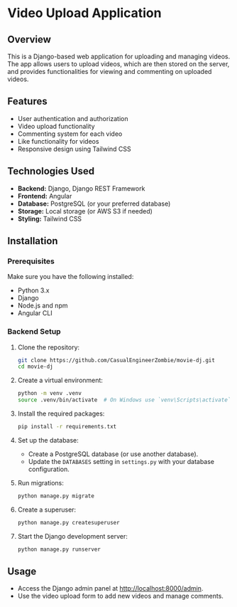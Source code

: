 # Video Upload Application

## Overview

This is a Django-based web application for uploading and managing videos. The app allows users to upload videos, which are then stored on the server, and provides functionalities for viewing and commenting on uploaded videos.

## Features

- User authentication and authorization
- Video upload functionality
- Commenting system for each video
- Like functionality for videos
- Responsive design using Tailwind CSS

## Technologies Used

- **Backend:** Django, Django REST Framework
- **Frontend:** Angular
- **Database:** PostgreSQL (or your preferred database)
- **Storage:** Local storage (or AWS S3 if needed)
- **Styling:** Tailwind CSS

## Installation

### Prerequisites

Make sure you have the following installed:

- Python 3.x
- Django
- Node.js and npm
- Angular CLI

### Backend Setup

1. Clone the repository:

   ```bash
   git clone https://github.com/CasualEngineerZombie/movie-dj.git
   cd movie-dj
   ```

2. Create a virtual environment:

   ```bash
   python -m venv .venv
   source .venv/bin/activate  # On Windows use `venv\Scripts\activate`
   ```

3. Install the required packages:

   ```bash
   pip install -r requirements.txt
   ```

4. Set up the database:

   - Create a PostgreSQL database (or use another database).
   - Update the `DATABASES` setting in `settings.py` with your database configuration.

5. Run migrations:

   ```bash
   python manage.py migrate
   ```

6. Create a superuser:

   ```bash
   python manage.py createsuperuser
   ```

7. Start the Django development server:

   ```bash
   python manage.py runserver
   ```
 

## Usage

- Access the Django admin panel at [http://localhost:8000/admin](http://localhost:8000/admin). 
- Use the video upload form to add new videos and manage comments.